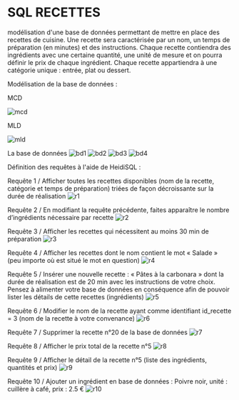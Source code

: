 # SQL RECETTES

modélisation d'une base de données permettant de mettre en place des recettes de cuisine. Une recette sera caractérisée par un nom, un temps de préparation (en minutes) et des instructions. Chaque recette contiendra des ingrédients avec une certaine quantité, une unité de mesure et on pourra définir le prix de chaque ingrédient. Chaque recette appartiendra à une catégorie unique : entrée, plat ou dessert.

Modélisation de la base de données :

MCD

![mcd](https://github.com/Ehonam/SQL/assets/164899950/5fddb7aa-4254-4ef4-be31-81bb18bf6b31)

MLD

![mld](https://github.com/Ehonam/SQL/assets/164899950/9504efdb-1e46-4da4-b213-a10ade58e05c)

La base de données
![bd1](https://github.com/Ehonam/SQL/assets/164899950/c2990ab3-6668-4da2-8f28-687d0e5d4314)
![bd2](https://github.com/Ehonam/SQL/assets/164899950/6c3fab0a-ad24-4186-856c-b6ed5f6be137)
![bd3](https://github.com/Ehonam/SQL/assets/164899950/e876e90a-ddc4-41a3-82cc-4530aa168851)
![bd4](https://github.com/Ehonam/SQL/assets/164899950/aac1b191-9507-4c86-a153-59783c29770f)

Définition des requêtes à l'aide de HeidiSQL :

Requête 1 / Afficher toutes les recettes disponibles (nom de la recette, catégorie et temps de préparation) triées de façon décroissante sur la durée de réalisation
![r1](https://github.com/Ehonam/SQL/assets/164899950/2157651c-3571-4996-af4e-7a4dc3bd153b)

Requête 2 / En modifiant la requête précédente, faites apparaître le nombre d’ingrédients nécessaire par recette
![r2](https://github.com/Ehonam/SQL/assets/164899950/1222679f-dbdb-4401-adda-342593bca59b)

Requête 3 / Afficher les recettes qui nécessitent au moins 30 min de préparation
![r3](https://github.com/Ehonam/SQL/assets/164899950/40cfc6de-7077-4b15-887a-9c11277d9a9b)

Requête 4 / Afficher les recettes dont le nom contient le mot « Salade » (peu importe où est situé le mot en question)
![r4](https://github.com/Ehonam/SQL/assets/164899950/8991b81d-5bac-45f0-85ba-47cd1a2696dd)

Requête 5 / Insérer une nouvelle recette : « Pâtes à la carbonara » dont la durée de réalisation est de 20 min avec les instructions de votre choix. Pensez à alimenter votre base de données en conséquence afin de pouvoir lister les détails de cette recettes (ingrédients)
![r5](https://github.com/Ehonam/SQL/assets/164899950/2a10fcf1-382e-4859-a672-fd516075d7fc)

Requête 6 / Modifier le nom de la recette ayant comme identifiant id_recette = 3 (nom de la recette à votre convenance)
![r6](https://github.com/Ehonam/SQL/assets/164899950/7ab33214-9ef3-4313-8a14-5eb1331c845f)

Requête 7 / Supprimer la recette n°20 de la base de données
![r7](https://github.com/Ehonam/SQL/assets/164899950/52dfa207-2066-4510-981f-e7892d4d1fa2)

Requête 8 / Afficher le prix total de la recette n°5
![r8](https://github.com/Ehonam/SQL/assets/164899950/964f334d-700f-4977-87a0-7be1cec10eed)

Requête 9 / Afficher le détail de la recette n°5 (liste des ingrédients, quantités et prix)
![r9](https://github.com/Ehonam/SQL/assets/164899950/fcc47017-970f-4e47-a7c3-417c05c487e7)

Requête 10 / Ajouter un ingrédient en base de données : Poivre noir, unité : cuillère à café, prix : 2.5 €
![r10](https://github.com/Ehonam/SQL/assets/164899950/d4703595-2bf0-45ef-ab89-1ddc43767e55)
